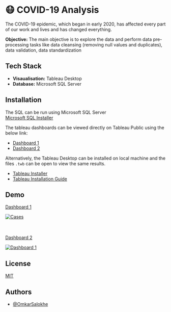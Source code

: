 # 😷 COVID-19 Analysis

The COVID-19 epidemic, which began in early 2020, has affected every part of our work and lives and has changed everything.

**Objective:** The main objective is to explore the data and perform data pre-processing tasks like data cleansing (removing null values and duplicates), data validation, data standardization


## Tech Stack

- **Visaualisation:** Tableau Desktop <br>
- **Database:** Microsoft SQL Server


## Installation

The SQL can be run using Microsoft SQL Server <br>
<a href="https://www.microsoft.com/en-us/sql-server/sql-server-downloads">Microsoft SQL Installer</a>

The tableau dashboards can be viewed directly on Tableau Public using the below link:
- [Dashboard 1](https://public.tableau.com/shared/PDQQMGFNN?:display_count=n&:origin=viz_share_link)
- [Dashboard 2](https://public.tableau.com/views/COVID_Basic_Visualization/Dashboard1?:language=en-US&:display_count=n&:origin=viz_share_link)

Alternatively, the Tableau Desktop can be installed on local machine and the files ```.twb``` can be open to view the same results.

- <a href="https://public.tableau.com/en-us/s/download">Tableau Installer</a> <br>
- <a href="https://help.tableau.com/current/desktopdeploy/en-gb/desktop_deploy_download_and_install.htm">Tableau Installation Guide</a>
    
    
## Demo

<a href="https://public.tableau.com/shared/PDQQMGFNN?:display_count=n&:origin=viz_share_link">Dashboard 1</a>
<div class='tableauPlaceholder' id='viz1658225601822' style='position: relative'>
   <noscript><a href='#'><img alt='Cases ' src='https:&#47;&#47;public.tableau.com&#47;static&#47;images&#47;PD&#47;PDQQMGFNN&#47;1_rss.png' style='border: none' /></a></noscript>
   <object class='tableauViz'  style='display:none;'>
      <param name='host_url' value='https%3A%2F%2Fpublic.tableau.com%2F' />
      <param name='embed_code_version' value='3' />
      <param name='path' value='views&#47;COVID-19GlobalTracker_16525622235080&#47;Dashboard1?:language=en-US&amp;:embed=true' />
      <param name='toolbar' value='yes' />
      <param name='static_image' value='https:&#47;&#47;public.tableau.com&#47;static&#47;images&#47;PD&#47;PDQQMGFNN&#47;1.png' />
      <param name='animate_transition' value='yes' />
      <param name='display_static_image' value='yes' />
      <param name='display_spinner' value='yes' />
      <param name='display_overlay' value='yes' />
      <param name='display_count' value='yes' />
      <param name='language' value='en-US' />
   </object>
</div>

<br>
<br>


<a href="https://public.tableau.com/views/COVID_Basic_Visualization/Dashboard1?:language=en-US&:display_count=n&:origin=viz_share_link">Dashboard 2</a>
<div class='tableauPlaceholder' id='viz1658224943244' style='position: relative'>
   <noscript><a href='#'><img alt='Dashboard 1 ' src='https:&#47;&#47;public.tableau.com&#47;static&#47;images&#47;CO&#47;COVID_Basic_Visualization&#47;Dashboard1&#47;1_rss.png' style='border: none' /></a></noscript>
   <object class='tableauViz'  style='display:none;'>
      <param name='host_url' value='https%3A%2F%2Fpublic.tableau.com%2F' />
      <param name='embed_code_version' value='3' />
      <param name='site_root' value='' />
      <param name='name' value='COVID_Basic_Visualization&#47;Dashboard1' />
      <param name='tabs' value='no' />
      <param name='toolbar' value='yes' />
      <param name='static_image' value='https:&#47;&#47;public.tableau.com&#47;static&#47;images&#47;CO&#47;COVID_Basic_Visualization&#47;Dashboard1&#47;1.png' />
      <param name='animate_transition' value='yes' />
      <param name='display_static_image' value='yes' />
      <param name='display_spinner' value='yes' />
      <param name='display_overlay' value='yes' />
      <param name='display_count' value='yes' />
      <param name='language' value='en-US' />
   </object>
</div>


## License

[MIT](https://choosealicense.com/licenses/mit/) 


## Authors

- [@OmkarSalokhe](https://github.com/omkar2611)
